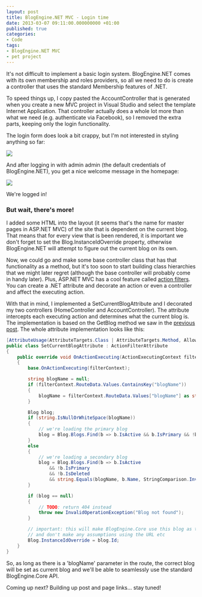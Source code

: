 ```yaml
---
layout: post
title: BlogEngine.NET MVC - Login time
date: 2013-03-07 09:11:00.000000000 +01:00
published: true
categories:
- Code
tags:
- BlogEngine.NET MVC
- pet project
---
```


It's not difficult to implement a basic login system. BlogEngine.NET comes with its own membership and roles providers, so all we need to do is create a controller that uses the standard Membership features of .NET.<!--more-->

To speed things up, I copy pasted the AccountController that is generated when you create a new MVC project in Visual Studio and select the template Internet Application. That controller actually does a whole lot more than what we need (e.g. authenticate via Facebook), so I removed the extra parts, keeping only the login functionality.

The login form does look a bit crappy, but I'm not interested in styling anything so far:

<img src="{{ site.baseurl }}/assets/2013/blogengine-mvc-login.png" />

And after logging in with admin admin (the default credentials of BlogEngine.NET), you get a nice welcome message in the homepage:

<img src="{{ site.baseurl }}/assets/2013/blogengine-mvc-logged-in.png" />

We're logged in!
<h3>But wait, there's more!</h3>

I added some HTML into the layout (it seems that's the name for master pages in ASP.NET MVC) of the site that is dependent on the current blog. That means that for every view that is been rendered, it is important we don't forget to set the Blog.InstanceIdOverride property, otherwise BlogEngine.NET will attempt to figure out the current blog on its own.

Now, we could go and make some base controller class that has that functionality as a method, but it's too soon to start building class hierarchies that we might later regret (although the base controller will probably come in handy later). Plus, ASP.NET MVC has a cool feature called <a href="http://www.asp.net/mvc/tutorials/older-versions/controllers-and-routing/understanding-action-filters-cs">action filters</a>. You can create a .NET attribute and decorate an action or even a controller and affect the executing action.

With that in mind, I implemented a SetCurrentBlogAttribute and I decorated my two controllers (HomeController and AccountController). The attribute intercepts each executing action and determines what the current blog is. The implementation is based on the GetBlog method we saw in the <a href="/2013/03/blogengine-net-mvc-hello-world">previous post</a>. The whole attribute implementation looks like this:

```cs
[AttributeUsage(AttributeTargets.Class | AttributeTargets.Method, AllowMultiple = false, Inherited = true)]
public class SetCurrentBlogAttribute : ActionFilterAttribute
{
    public override void OnActionExecuting(ActionExecutingContext filterContext)
    {
        base.OnActionExecuting(filterContext);

        string blogName = null;
        if (filterContext.RouteData.Values.ContainsKey("blogName"))
        {
            blogName = filterContext.RouteData.Values["blogName"] as string;
        }

        Blog blog;
        if (string.IsNullOrWhiteSpace(blogName))
        {
            // we're loading the primary blog
            blog = Blog.Blogs.Find(b => b.IsActive && b.IsPrimary && !b.IsDeleted);
        }
        else
        {
            // we're loading a secondary blog
            blog = Blog.Blogs.Find(b => b.IsActive
                && !b.IsPrimary
                && !b.IsDeleted
                && string.Equals(blogName, b.Name, StringComparison.InvariantCultureIgnoreCase));
        }

        if (blog == null)
        {
            // TODO: return 404 instead
            throw new InvalidOperationException("Blog not found");
        }

        // important: this will make BlogEngine.Core use this blog as the 'current' blog
        // and don't make any assumptions using the URL etc
        Blog.InstanceIdOverride = blog.Id;
    }
}
```

So, as long as there is a 'blogName' parameter in the route, the correct blog will be set as current blog and we'll be able to seamlessly use the standard BlogEngine.Core API.

Coming up next? Building up post and page links... stay tuned!
